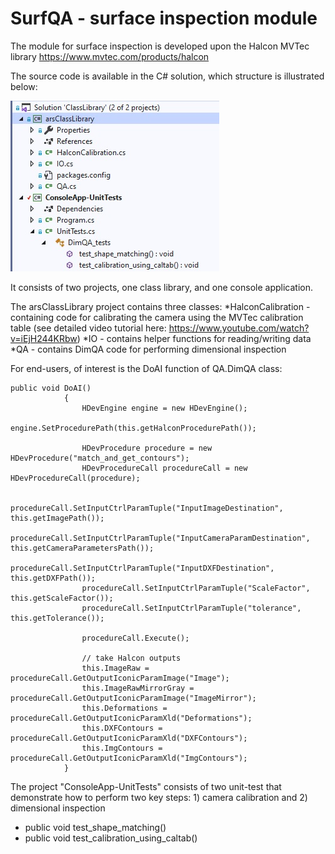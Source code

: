 # SurfQA - surface inspection module

The module for surface inspection is developed upon the Halcon MVTec library https://www.mvtec.com/products/halcon 

The source code is available in the C# solution, which structure is illustrated below: 

![project image](https://github.com/ArsoVukicevic/AI4DimAndSurfQA/blob/main/DimQA/VS_project.jpg)

It consists of two projects, one class library, and one console application. 

The arsClassLibrary project contains three classes:
*HalconCalibration - containing  code for calibrating the camera using the MVTec calibration table (see detailed video tutorial here: https://www.youtube.com/watch?v=iEjH244KRbw)
*IO - contains helper functions for reading/writing data
*QA - contains DimQA code for performing dimensional inspection

For end-users, of interest is the DoAI function of QA.DimQA class:
```
public void DoAI()
            {
                HDevEngine engine = new HDevEngine();
                engine.SetProcedurePath(this.getHalconProcedurePath());

                HDevProcedure procedure = new HDevProcedure("match_and_get_contours");
                HDevProcedureCall procedureCall = new HDevProcedureCall(procedure);

                procedureCall.SetInputCtrlParamTuple("InputImageDestination", this.getImagePath());
                procedureCall.SetInputCtrlParamTuple("InputCameraParamDestination", this.getCameraParametersPath());
                procedureCall.SetInputCtrlParamTuple("InputDXFDestination", this.getDXFPath());
                procedureCall.SetInputCtrlParamTuple("ScaleFactor", this.getScaleFactor());
                procedureCall.SetInputCtrlParamTuple("tolerance", this.getTolerance());

                procedureCall.Execute();

                // take Halcon outputs
                this.ImageRaw = procedureCall.GetOutputIconicParamImage("Image");
                this.ImageRawMirrorGray = procedureCall.GetOutputIconicParamImage("ImageMirror");
                this.Deformations = procedureCall.GetOutputIconicParamXld("Deformations");
                this.DXFContours = procedureCall.GetOutputIconicParamXld("DXFContours");
                this.ImgContours = procedureCall.GetOutputIconicParamXld("ImgContours");
            }
```

The project "ConsoleApp-UnitTests" consists of two unit-test that demonstrate how to perform two key steps: 1) camera calibration and 2) dimensional inspection 
* public void test_shape_matching()
* public void test_calibration_using_caltab()
